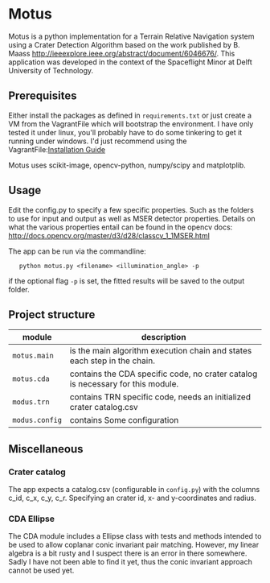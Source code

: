 # Motus
Motus is a python implementation for a Terrain Relative Navigation system using a Crater Detection Algorithm based on the work published by B. Maass http://ieeexplore.ieee.org/abstract/document/6046676/. This application was developed in the context of the Spaceflight Minor at Delft University of Technology. 

## Prerequisites
Either install the packages as defined in `requirements.txt` or just create a VM from the VagrantFile which will bootstrap the environment. I have only tested it under linux, you'll probably have to do some tinkering to get it running under windows. I'd just recommend using the VagrantFile:[Installation Guide](https://www.vagrantup.com/docs/installation/)

Motus uses scikit-image, opencv-python, numpy/scipy and matplotplib.

## Usage
Edit the config.py to specify a few specific properties. Such as the folders to use for input and output as well as MSER detector properties. Details on what the various properties entail can be found in the opencv docs: http://docs.opencv.org/master/d3/d28/classcv_1_1MSER.html
 
The app can be run via the commandline:

```
   python motus.py <filename> <illumination_angle> -p
```

if the optional flag `-p` is set, the fitted results will be saved to the output folder.

## Project structure
module | description 
--- | ---
`motus.main`  | is the main algorithm execution chain and states each step in the chain.
`motus.cda`   | contains the CDA specific code, no crater catalog is necessary for this module.
`modus.trn`   | contains TRN specific code, needs an initialized crater catalog.csv
`modus.config`| contains Some configuration

## Miscellaneous

### Crater catalog
The app expects a catalog.csv (configurable in `config.py`) with the columns c_id, c_x, c_y, c_r. Specifying an crater id, x- and y-coordinates and radius.

### CDA Ellipse
The CDA module includes a Ellipse class with tests and methods intended to be used to allow coplanar conic invariant pair matching. However, my linear algebra is a bit rusty and I suspect there is an error in there somewhere. Sadly I have not been able to find it yet, thus the conic invariant approach cannot be used yet.